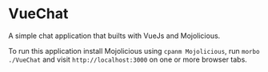 VueChat
===================

A simple chat application that builts with VueJs and Mojolicious.

To run this application install Mojolicious using `cpanm Mojolicious`, run `morbo ./VueChat` and visit `http://localhost:3000` on one or more browser tabs.
